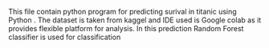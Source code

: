 This file contain python program for predicting surival in titanic using Python .
The dataset is taken from kaggel and IDE used is Google colab as it provides flexible platform for analysis.
In this prediction Random Forest classifier is used for classification
